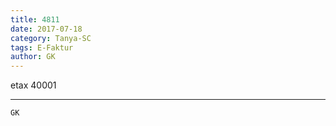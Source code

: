 ```yaml
---
title: 4811
date: 2017-07-18
category: Tanya-SC
tags: E-Faktur
author: GK
---
```


etax 40001

---



`GK`
